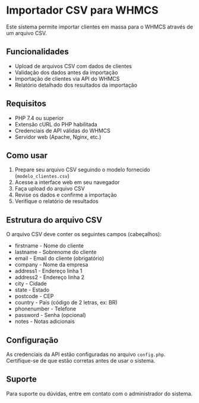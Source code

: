 # Importador CSV para WHMCS

Este sistema permite importar clientes em massa para o WHMCS através de um arquivo CSV.

## Funcionalidades

- Upload de arquivos CSV com dados de clientes
- Validação dos dados antes da importação
- Importação de clientes via API do WHMCS
- Relatório detalhado dos resultados da importação

## Requisitos

- PHP 7.4 ou superior
- Extensão cURL do PHP habilitada
- Credenciais de API válidas do WHMCS
- Servidor web (Apache, Nginx, etc.)

## Como usar

1. Prepare seu arquivo CSV seguindo o modelo fornecido (`modelo_clientes.csv`)
2. Acesse a interface web em seu navegador
3. Faça upload do arquivo CSV
4. Revise os dados e confirme a importação
5. Verifique o relatório de resultados

## Estrutura do arquivo CSV

O arquivo CSV deve conter os seguintes campos (cabeçalhos):

- firstname - Nome do cliente
- lastname - Sobrenome do cliente
- email - Email do cliente (obrigatório)
- company - Nome da empresa
- address1 - Endereço linha 1
- address2 - Endereço linha 2
- city - Cidade
- state - Estado
- postcode - CEP
- country - País (código de 2 letras, ex: BR)
- phonenumber - Telefone
- password - Senha (opcional)
- notes - Notas adicionais

## Configuração

As credenciais da API estão configuradas no arquivo `config.php`. Certifique-se de que estão corretas antes de usar o sistema.

## Suporte

Para suporte ou dúvidas, entre em contato com o administrador do sistema.
